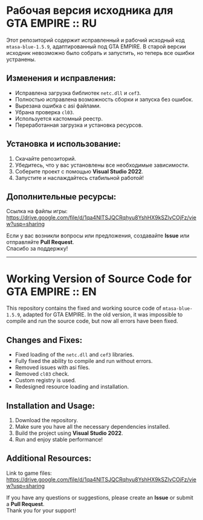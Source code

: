 # Рабочая версия исходника для GTA EMPIRE :: RU

Этот репозиторий содержит исправленный и рабочий исходный код `mtasa-blue-1.5.9`, адаптированный под GTA EMPIRE. В старой версии исходник невозможно было собрать и запустить, но теперь все ошибки устранены.

## Изменения и исправления:
- Исправлена загрузка библиотек `netc.dll` и `cef3`.
- Полностью исправлена возможность сборки и запуска без ошибок.
- Вырезана ошибка с asi файлами.
- Убрана проверка `cl03`.
- Используется кастомный реестр.
- Переработанная загрузка и установка ресурсов.

## Установка и использование:
1. Скачайте репозиторий.
2. Убедитесь, что у вас установлены все необходимые зависимости.
3. Соберите проект с помощью **Visual Studio 2022**.
4. Запустите и наслаждайтесь стабильной работой!

## Дополнительные ресурсы:
Ссылка на файлы игры: https://drive.google.com/file/d/1qa4NlTSJQCRqhyu8YshHX9kSZlvCOjFz/view?usp=sharing

Если у вас возникли вопросы или предложения, создавайте **Issue** или отправляйте **Pull Request**.  
Спасибо за поддержку!

---

# Working Version of Source Code for GTA EMPIRE :: EN

This repository contains the fixed and working source code of `mtasa-blue-1.5.9`, adapted for GTA EMPIRE. In the old version, it was impossible to compile and run the source code, but now all errors have been fixed.

## Changes and Fixes:
- Fixed loading of the `netc.dll` and `cef3` libraries.
- Fully fixed the ability to compile and run without errors.
- Removed issues with asi files.
- Removed `cl03` check.
- Custom registry is used.
- Redesigned resource loading and installation.

## Installation and Usage:
1. Download the repository.
2. Make sure you have all the necessary dependencies installed.
3. Build the project using **Visual Studio 2022**.
4. Run and enjoy stable performance!

## Additional Resources:
Link to game files: https://drive.google.com/file/d/1qa4NlTSJQCRqhyu8YshHX9kSZlvCOjFz/view?usp=sharing

If you have any questions or suggestions, please create an **Issue** or submit a **Pull Request**.  
Thank you for your support!
